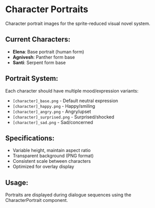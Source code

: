 # Character Portraits

Character portrait images for the sprite-reduced visual novel system.

## Current Characters:

- **Elena**: Base portrait (human form)
- **Agnivesh**: Panther form base
- **Santi**: Serpent form base

## Portrait System:

Each character should have multiple mood/expression variants:

- `[character]_base.png` - Default neutral expression
- `[character]_happy.png` - Happy/smiling
- `[character]_angry.png` - Angry/upset
- `[character]_surprised.png` - Surprised/shocked
- `[character]_sad.png` - Sad/concerned

## Specifications:

- Variable height, maintain aspect ratio
- Transparent background (PNG format)
- Consistent scale between characters
- Optimized for overlay display

## Usage:

Portraits are displayed during dialogue sequences using the CharacterPortrait component.
